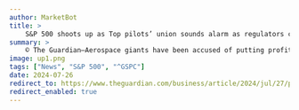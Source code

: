 ```yaml
---
author: MarketBot
title: >
    S&P 500 shoots up as Top pilots’ union sounds alarm as regulators consider smaller crew sizes
summary: >
    © The Guardian—Aerospace giants have been accused of putting profits ahead of safety as officials consider cutting the minimum number of pilots required on commercial flight decks from two to one.
image: up1.png
tags: ["News", "S&P 500", "^GSPC"]
date: 2024-07-26
redirect_to: https://www.theguardian.com/business/article/2024/jul/27/pilot-union-minimum-crew-size
redirect_enabled: true
---
```

